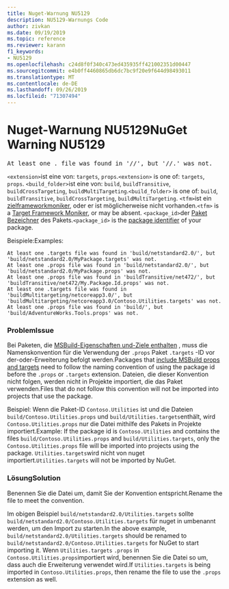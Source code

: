 ```yaml
---
title: Nuget-Warnung NU5129
description: NU5129-Warnungs Code
author: zivkan
ms.date: 09/19/2019
ms.topic: reference
ms.reviewer: karann
f1_keywords:
- NU5129
ms.openlocfilehash: c24d8f0f340c473ed435935ff421002351d00447
ms.sourcegitcommit: e4b0ff4460865db6dc7bc9f20e9f644d98493011
ms.translationtype: MT
ms.contentlocale: de-DE
ms.lasthandoff: 09/26/2019
ms.locfileid: "71307494"
---
```

# <a name="nuget-warning-nu5129"></a><span data-ttu-id="587d8-103">Nuget-Warnung NU5129</span><span class="sxs-lookup"><span data-stu-id="587d8-103">NuGet Warning NU5129</span></span>

<pre>At least one .<extension> file was found in '<build_folder>/<tfm>/', but '<build_folder>/<tfm>/<package_id>.<extension>' was not.</pre>

<span data-ttu-id="587d8-104">`<extension>`ist eine von: `targets`, `props`.</span><span class="sxs-lookup"><span data-stu-id="587d8-104">`<extension>` is one of: `targets`, `props`.</span></span>
<span data-ttu-id="587d8-105">`<build_folder>`ist eine von: `build`, `buildTransitive`, `buildCrossTargeting`, `buildMultiTargeting`.</span><span class="sxs-lookup"><span data-stu-id="587d8-105">`<build_folder>` is one of: `build`, `buildTransitive`, `buildCrossTargeting`, `buildMultiTargeting`.</span></span>
<span data-ttu-id="587d8-106">`<tfm>`ist ein [zielframeworkmoniker](../target-frameworks.md), oder er ist möglicherweise nicht vorhanden.</span><span class="sxs-lookup"><span data-stu-id="587d8-106">`<tfm>` is a [Target Framework Moniker](../target-frameworks.md), or may be absent.</span></span>
<span data-ttu-id="587d8-107">`<package_id>`der [Paket Bezeichner](../nuspec.md#id) des Pakets.</span><span class="sxs-lookup"><span data-stu-id="587d8-107">`<package_id>` is the [package identifier](../nuspec.md#id) of your package.</span></span>

<span data-ttu-id="587d8-108">Beispiele:</span><span class="sxs-lookup"><span data-stu-id="587d8-108">Examples:</span></span>

```
At least one .targets file was found in 'build/netstandard2.0/', but 'build/netstandard2.0/MyPackage.targets' was not.
At least one .props file was found in 'build/netstandard2.0/', but 'build/netstandard2.0/MyPackage.props' was not.
At least one .props file was found in 'buildTransitive/net472/', but 'buildTransitive/net472/My.Package.Id.props' was not.
At least one .targets file was found in 'buildMultitargeting/netcoreapp3.0/', but 'buildMultitargeting/netcoreapp3.0/Contoso.Utilities.targets' was not.
At least one .props file was found in 'build/', but 'build/AdventureWorks.Tools.props' was not.
```

### <a name="issue"></a><span data-ttu-id="587d8-109">Problem</span><span class="sxs-lookup"><span data-stu-id="587d8-109">Issue</span></span>

<span data-ttu-id="587d8-110">Bei Paketen, die [MSBuild-Eigenschaften und-Ziele enthalten](../../create-packages/creating-a-package.md#include-msbuild-props-and-targets-in-a-package) , muss die Namenskonvention für die Verwendung der `.props` Paket `.targets` -ID vor der-oder-Erweiterung befolgt werden.</span><span class="sxs-lookup"><span data-stu-id="587d8-110">Packages that [include MSBuild props and targets](../../create-packages/creating-a-package.md#include-msbuild-props-and-targets-in-a-package) need to follow the naming convention of using the package id before the `.props` or `.targets` extension.</span></span> <span data-ttu-id="587d8-111">Dateien, die dieser Konvention nicht folgen, werden nicht in Projekte importiert, die das Paket verwenden.</span><span class="sxs-lookup"><span data-stu-id="587d8-111">Files that do not follow this convention will not be imported into projects that use the package.</span></span>

<span data-ttu-id="587d8-112">Beispiel: Wenn die Paket-ID `Contoso.Utilities` ist und die Dateien `build/Contoso.Utilities.props` und `build/Utilities.targets`enthält, wird `Contoso.Utilities.props` nur die Datei mithilfe des Pakets in Projekte importiert.</span><span class="sxs-lookup"><span data-stu-id="587d8-112">Example: If the package id is `Contoso.Utilities` and contains the files `build/Contoso.Utilities.props` and `build/Utilities.targets`, only the `Contoso.Utilities.props` file will be imported into projects using the package.</span></span> <span data-ttu-id="587d8-113">`Utilities.targets`wird nicht von nuget importiert.</span><span class="sxs-lookup"><span data-stu-id="587d8-113">`Utilities.targets` will not be imported by NuGet.</span></span>

### <a name="solution"></a><span data-ttu-id="587d8-114">Lösung</span><span class="sxs-lookup"><span data-stu-id="587d8-114">Solution</span></span>

<span data-ttu-id="587d8-115">Benennen Sie die Datei um, damit Sie der Konvention entspricht.</span><span class="sxs-lookup"><span data-stu-id="587d8-115">Rename the file to meet the convention.</span></span>

<span data-ttu-id="587d8-116">Im obigen Beispiel `build/netstandard2.0/Utilities.targets` sollte `build/netstandard2.0/Contoso.Utilities.targets` für nuget in umbenannt werden, um den Import zu starten.</span><span class="sxs-lookup"><span data-stu-id="587d8-116">In the above example, `build/netstandard2.0/Utilities.targets` should be renamed to `build/netstandard2.0/Contoso.Utilities.targets` for NuGet to start importing it.</span></span> <span data-ttu-id="587d8-117">Wenn `Utilities.targets` `.props` in `Contoso.Utilities.props`importiert wird, benennen Sie die Datei so um, dass auch die Erweiterung verwendet wird.</span><span class="sxs-lookup"><span data-stu-id="587d8-117">If `Utilities.targets` is being imported in `Contoso.Utilities.props`, then rename the file to use the `.props` extension as well.</span></span>
